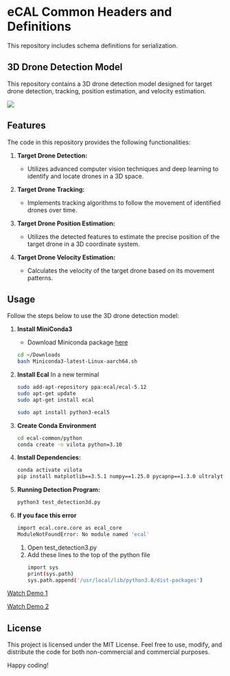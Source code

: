 # eCAL Common Headers and Definitions

This repository includes schema definitions for serialization.

## 3D Drone Detection Model

This repository contains a 3D drone detection model designed for target drone detection, tracking, position estimation, and velocity estimation.

![](python/assets/demo_gif.gif)

## Features

The code in this repository provides the following functionalities:

1. **Target Drone Detection:**
   - Utilizes advanced computer vision techniques and deep learning to identify and locate drones in a 3D space.

2. **Target Drone Tracking:**
   - Implements tracking algorithms to follow the movement of identified drones over time.

3. **Target Drone Position Estimation:**
   - Utilizes the detected features to estimate the precise position of the target drone in a 3D coordinate system.

4. **Target Drone Velocity Estimation:**
   - Calculates the velocity of the target drone based on its movement patterns.

## Usage

Follow the steps below to use the 3D drone detection model:

1. **Install MiniConda3**
     - Download Miniconda package [here](https://repo.anaconda.com/miniconda/Miniconda3-latest-Linux-aarch64.sh)
   ```bash
   cd ~/Downloads
   bash Miniconda3-latest-Linux-aarch64.sh
   ```

3. **Install Ecal**
   In a new terminal
   ```bash
   sudo add-apt-repository ppa:ecal/ecal-5.12
   sudo apt-get update
   sudo apt-get install ecal
   
   sudo apt install python3-ecal5
   ```
5. **Create Conda Environment**
   ```bash
   cd ecal-common/python
   conda create -n vilota python=3.10
   ```

6. **Install Dependencies:**
   ```bash
   conda activate vilota
   pip install matplotlib==3.5.1 numpy==1.25.0 pycapnp==1.3.0 ultralytics==8.0.220 protobuf
   ```

7. **Running Detection Program:**
   ```bash
   python3 test_detection3d.py
   ```
8. **If you face this error**
   ```bash
   import ecal.core.core as ecal_core
   ModuleNotFoundError: No module named 'ecal'
   ```
   1. Open test_detection3.py
   2. Add these lines to the top of the python file
      ```bash
      import sys
      print(sys.path)
      sys.path.append('/usr/local/lib/python3.8/dist-packages')
      ```


<!--
4. **OLD: Running Detection Program:**

  3.1 In the first terminal, SSH into Vilota Camera and run:
   ```bash
   vk_camera_driver ~/vilota_configs_common/camera_driver/vk360_light_front_rectified.json
   ```
  3.2 In the second terminal, SSH into Vilota Camera and run:
   ```bash
   vk_vio_ecal ~/vilota_configs_common/vio/vk180_moderate_rectified.json
   ```
  3.2 In the third terminal, run:
   ```bash
   python3 test_detection3d.py
   ```
-->
[Watch Demo 1](python/assets/demo.mp4)

[Watch Demo 2](python/assets/demo_depth.mp4)

## License

This project is licensed under the MIT License. Feel free to use, modify, and distribute the code for both non-commercial and commercial purposes.

Happy coding!
